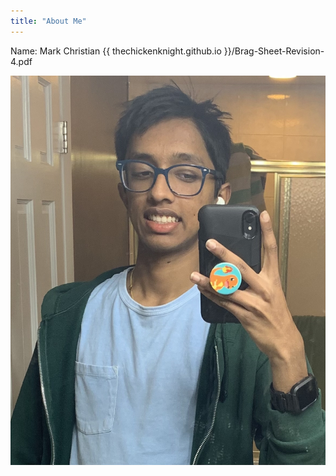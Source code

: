 ```yaml
---
title: "About Me"
---
```


Name: Mark Christian
{{ thechickenknight.github.io }}/Brag-Sheet-Revision-4.pdf

![Me](/5831CF7F-CA0F-4ADD-9D3A-644C34029B26.jpg)

